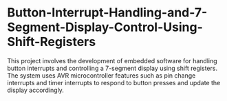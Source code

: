 # Button-Interrupt-Handling-and-7-Segment-Display-Control-Using-Shift-Registers
This project involves the development of embedded software for handling button interrupts and controlling a 7-segment display using shift registers. The system uses AVR microcontroller features such as pin change interrupts and timer interrupts to respond to button presses and update the display accordingly. 
